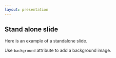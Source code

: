```yaml
---
layout: presentation
---
```



## Stand alone slide

Here is an example of a standalone slide.

Use `background` attribute to add a background image.
